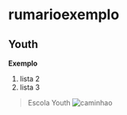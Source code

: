# rumarioexemplo
## Youth
**Exemplo**

1. lista 2
2. lista 3

> Escola Youth 
![caminhao](https://cdn.autopapo.com.br/box/uploads/2021/01/07215437/iveco-hi-way-560-i-vermelho-de-frente-2048x1357.jpg)
